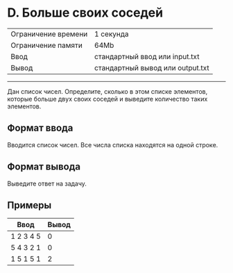 # D. Больше своих соседей

<table>
  <tr>
  	<td>Ограничение времени</td>
  	<td>1 секунда</td>
  </tr>
  <tr>
  	<td>Ограничение памяти</td>
  	<td>64Mb</td>
  </tr>
  <tr>
  	<td>Ввод</td>
  	<td>стандартный ввод или input.txt</td>
  </tr>
  <tr>
  	<td>Вывод</td>
  	<td>стандартный вывод или output.txt</td>
  </tr>
</table>

---
Дан список чисел. Определите, сколько в этом списке элементов, которые больше двух своих соседей и выведите количество таких элементов.

## Формат ввода

Вводится список чисел. Все числа списка находятся на одной строке.

## Формат вывода

Выведите ответ на задачу.

## Примеры

|Ввод|Вывод|
|---|---|
|1 2 3 4 5|0|
|5 4 3 2 1|0|
|1 5 1 5 1|2|

